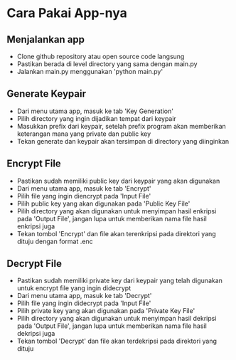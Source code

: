 # Cara Pakai App-nya

## Menjalankan app
* Clone github repository atau open source code langsung
* Pastikan berada di level directory yang sama dengan main.py
* Jalankan main.py menggunakan 'python main.py'

## Generate Keypair
* Dari menu utama app, masuk ke tab 'Key Generation'
* Pilih directory yang ingin dijadikan tempat dari keypair
* Masukkan prefix dari keypair, setelah prefix program akan memberikan keterangan mana yang private dan public key
* Tekan generate dan keypair akan tersimpan di directory yang diinginkan

## Encrypt File
* Pastikan sudah memiliki public key dari keypair yang akan digunakan
* Dari menu utama app, masuk ke tab 'Encrypt'
* Pilih file yang ingin diencrypt pada 'Input File'
* Pilih public key yang akan digunakan pada 'Public Key File' 
* Pilih directory yang akan digunakan untuk menyimpan hasil enkripsi pada 'Output File', jangan lupa untuk memberikan nama file hasil enkripsi juga
* Tekan tombol 'Encrypt' dan file akan terenkripsi pada direktori yang dituju dengan format .enc

## Decrypt File
* Pastikan sudah memiliki private key dari keypair yang telah digunakan untuk encrypt file yang ingin didecrypt
* Dari menu utama app, masuk ke tab 'Decrypt'
* Pilih file yang ingin didecrypt pada 'Input File'
* Pilih private key yang akan digunakan pada 'Private Key File' 
* Pilih directory yang akan digunakan untuk menyimpan hasil dekripsi pada 'Output File', jangan lupa untuk memberikan nama file hasil dekripsi juga
* Tekan tombol 'Decrypt' dan file akan terdekripsi pada direktori yang dituju
